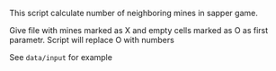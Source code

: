 This script calculate number of neighboring mines in sapper game. 

Give file with mines marked as X and empty cells marked as O as first parametr. Script will replace O with numbers

See `data/input` for example

